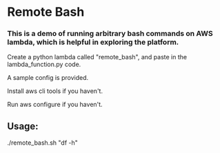 # Remote Bash 

### This is a demo of running arbitrary bash commands on AWS lambda, which is helpful in exploring the platform.


Create a python lambda called "remote_bash", and paste in the lambda_function.py code.

A sample config is provided.

Install aws cli tools if you haven't.

Run aws configure if you haven't.

## Usage:
./remote_bash.sh "df -h"
